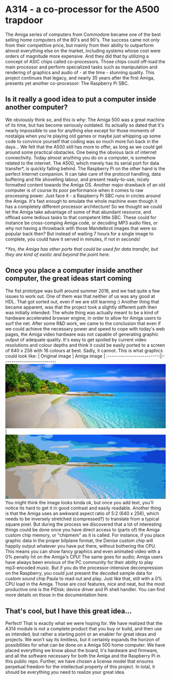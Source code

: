 ﻿# A314 - a co-processor for the A500 trapdoor
The Amiga series of computers from Commodore became one of the best selling home computers of the 80's and 90's. The success came not only from their competitive price, but mainly from their ability to outperform almost everything else on the market, including systems whose cost were orders of magnitude more expensive. And they did that by utilizing a concept of ASIC chips called co-processors. Those chips could off-load the main processor and perform specialized tasks such as manipulation and rendering of graphics and audio of - at the time - stunning quality.
This project continues that legacy, and nearly 35 years after the first Amiga, presents yet another co-processor: The Raspberry Pi SBC.
## Is it really a good idea to put a computer inside another computer?
We obviously think so, and this is why:
The Amiga 500 was a great machine of its time, but has become seriously outdated. Its actually so dated that it's nearly impossible to use for anything else except for those moments of nostalgia when you're playing old games or maybe just whipping up some code to convince yourself that coding was so much more fun back in the days... We felt that the A500 still has more to offer, as long as we could get around some practical obstacles.
One being the obvious lack of internet connectivity. Today almost anything you do on a computer, is somehow related to the internet. The A500, which merely has its serial port for data transfer*, is quickly falling behind. The Raspberry Pi on the other hand is the perfect Internet companion. It can take care of the protocol handling, data buffering and file shovelling labour, and present ready-to-use, nicely formatted content towards the Amiga OS.
Another major drawback of an old computer is of course its poor performance when it comes to raw processing power. Just face it - a Raspberry Pi SBC runs in circles around the Amiga. It's fast enough to emulate the whole machine even though it has a completely different processor architecture! So we thought we could let the Amiga take advantage of some of that abundant resource, and offload some tedious tasks to that competent little SBC. These could for instance be cross-comping Amiga code, or decoding MP3 audio files, or why not having a throwback with those Mandelbrot images that were so popular back then? But instead of waiting 7 hours for a single image to complete, you could have it served in minutes, if not in seconds!

*_Yes, the Amiga has other ports that could be used for data transfer, but they are kind of exotic and beyond the point here._
## Once you place a computer inside another computer, the great ideas start coming
The fist prototype was built around summer 2018, and we had quite a few issues to work out. One of them was that neither of us was any good at HDL. That got sorted out, even if we are still learning :) Another thing that became apparent, was that the project took a slightly different path then was initially intended: The whole thing was actually meant to be a kind of hardware accelerated browser engine, in order to allow for Amiga users to surf the net. After some R&D work, we came to the conclusion that even if we could achieve the necessary power and speed to cope with today's web pages, the Amiga video hardware was not capable of generating graphic output of adequate quality. It's easy to get spoiled by current video resolutions and colour depths and think it could be easily ported to a screen of 640 x 256 with 16 colours at best. Sadly, it cannot. This is what graphics could look like:
| Original image | Amiga image |
:-------------------------:|:-------------------------:
![Original image](./Pictures/img.jpg) | ![Amiga image](./Pictures/A_img.png)
You might think the image looks kinda ok, but once you add text, you'll notice its hard to get it in good contrast and easily readable. Another thing is that the Amiga uses an awkward aspect ratio of 5:2 (640 x 256), which needs to be inversely stretched (compressed?) to translate from a typical square pixel. 
But during the process we discovered that a lot of interesting things could be done once you have direct access to (parts of) the Amiga custom chip memory, or "chipmem" as it is called. For instance, if you place graphic data in the proper bitplane format, the Denise custom chip will happily output whatever you have put there, without bothering the CPU. This means you can show fancy graphics and even animated video with a 0% penalty hit on the Amiga's CPU! The same goes for audio; Amiga users have always been envious of the PC community for their ability to play mp3-encoded music. But if you do the processor-intensive decompression on the Raspberry, you could just present the decoded sample data for custom sound chip Paula to read out and play. Just like that, still with a 0% CPU load in the Amiga.
Those are cool features, nice and neat, but the most productive one is the PiDisk: device driver and Pi shell handler. You can find more details on those in the documentation here.
## That's cool, but I have this great idea...
Perfect! That is exactly what we were hoping for. We have realized that the A314 module is not a complete product that you buy or build, and then use as intended, but rather a starting point or an enabler for great ideas and projects. We won't say its limitless, but it certainly expands the horizon of possibilities for what can be done on a Amiga 500 home computer.
We have placed everything we know about the board, it's hardware and firmware, and all the software necessary for both the Amiga and the Raspberry Pi in this public repo. Further, we have chosen a license model that ensures perpetual freedom for the intellectual property of this project. In total, it should be everything you need to realize your great idea.
<!--stackedit_data:
eyJoaXN0b3J5IjpbODM0NjUzODI5LC0xMjI0MzkwNTI3XX0=
-->